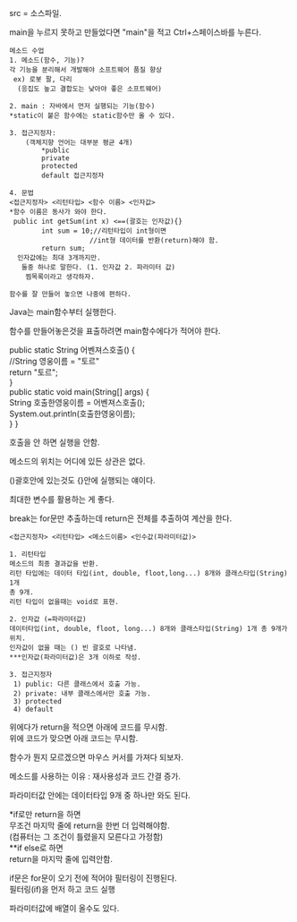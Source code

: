 
src = 소스파일.

main을 누르지 못하고 만들었다면 "main"을 적고 Ctrl+스페이스바를 누른다.
```
메소드 수업
1. 메소드(함수, 기능)?  
각 기능을 분리해서 개발해야 소프트웨어 품질 향상  
 ex) 로봇 팔, 다리  
  (응집도 높고 결합도는 낮아야 좋은 소프트웨어)

2. main : 자바에서 먼저 실행되는 기능(함수)  
*static이 붙은 함수에는 static함수만 올 수 있다.  

3. 접근지정자:
    (객체지향 언어는 대부분 평균 4개)  
        *public  
        private  
        protected   
        default 접근지정자

4. 문법
<접근지정자> <리턴타입> <함수 이름> <인자값>   
*함수 이름은 동사가 와야 한다.  
 public int getSum(int x) <==(괄호는 인자값){}  
        int sum = 10;//리턴타입이 int형이면
                    //int형 데이터를 반환(return)해야 함.
        return sum;
  인자값에는 최대 3개까지만.  
   둘중 하나로 말한다. (1. 인자값 2. 파라미터 값)
    찜목록이라고 생각하자.

함수를 잘 만들어 놓으면 나중에 편하다.  
```
Java는 main함수부터 실행한다.

함수를 만들어놓은것을 표출하려면 main함수에다가 적어야 한다.

public static String 어벤져스호출() {  
		//String 영웅이름 = "토르"  
		return "토르";  
	}  
	public static void main(String[] args) {  
		String 호출한영웅이름 = 어벤져스호출();  
		System.out.println(호출한영웅이름);  
	}
}

호출을 안 하면 실행을 안함.

메소드의 위치는 어디에 있든 상관은 없다.

()괄호안에 있는것도 {}안에 실행되는 얘이다.

최대한 변수를 활용하는 게 좋다.

break는 for문만 추출하는데 return은 전체를 추출하여 계산을 한다.
```
<접근지정자> <리턴타입> <메소드이름> <인수값(파라미터값)>

1. 리턴타입  
메소드의 최종 결과값을 반환.  
리턴 타입에는 데이터 타입(int, double, floot,long...) 8개와 클래스타입(String) 1개  
총 9개.  
리턴 타입이 없을때는 void로 표현.

2. 인자값 (=파라미터값)  
데이터타입(int, double, floot, long...) 8개와 클래스타입(String) 1개 총 9개가 위치.  
인자값이 없을 때는 () 빈 괄호로 나타냄.  
***인자값(파라미터값)은 3개 이하로 작성.

3. 접근지정자  
 1) public: 다른 클래스에서 호출 가능.  
 2) private: 내부 클래스에서만 호출 가능.  
 3) protected  
 4) default  
```


위에다가 return을 적으면 아래에 코드를 무시함.  
위에 코드가 맞으면 아래 코드는 무시함.

함수가 뭔지 모르겠으면 마우스 커서를 가져다 되보자.

메소드를 사용하는 이유 : 재사용성과 코드 간결 증가.

파라미터값 안에는 데이터타입 9개 중 하나만 와도 된다.

*if로만 return을 하면  
무조건 마지막 줄에 return을 한번 더 입력해야함.  
 (컴퓨터는 그 조건이 틀렸을지 모른다고 가정함)  
**if else로 하면  
return을 마지막 줄에 입력안함.

if문은 for문이 오기 전에 적어야 필터링이 진행된다.  
필터링(if)을 먼저 하고 코드 실행

파라미터값에 배열이 올수도 있다.

